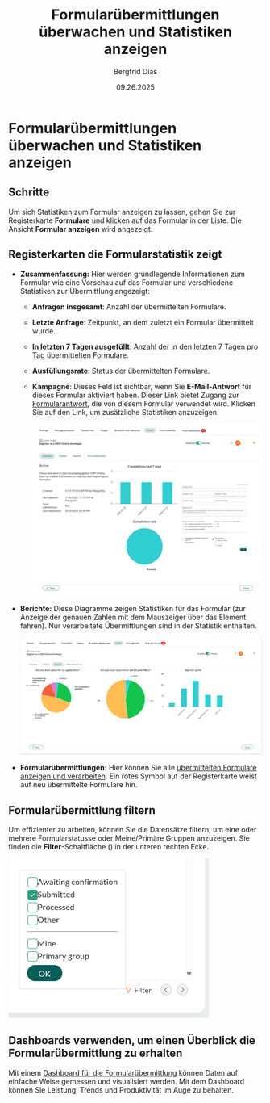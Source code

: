 ﻿---
uid: help-de-form-view-statistics
title: Formularübermittlungen überwachen und Statistiken anzeigen
description: Formularübermittlungen überwachen und Statistiken anzeigen
keywords: Formular, Formularübermittlung, Formularstatistik
author: Bergfrid Dias
date: 09.26.2025
version: 10.5
content_type: howto
audience: person
audience_tooltip: SuperOffice Marketing
language: de
redirect_from: /de/marketing/forms/learn/submissions/track
---

# Formularübermittlungen überwachen und Statistiken anzeigen

## Schritte

Um sich Statistiken zum Formular anzeigen zu lassen, gehen Sie zur Registerkarte **Formulare** und klicken auf das Formular in der Liste. Die Ansicht **Formular anzeigen** wird angezeigt.

## Registerkarten die Formularstatistik zeigt

* **Zusammenfassung:** Hier werden grundlegende Informationen zum Formular wie eine Vorschau auf das Formular und verschiedene Statistiken zur Übermittlung angezeigt:

  * **Anfragen insgesamt**: Anzahl der übermittelten Formulare.
  * **Letzte Anfrage**: Zeitpunkt, an dem zuletzt ein Formular übermittelt wurde.
  * **In letzten 7 Tagen ausgefüllt**: Anzahl der in den letzten 7 Tagen pro Tag übermittelten Formulare.
  * **Ausfüllungsrate**: Status der übermittelten Formulare.
  * **Kampagne**: Dieses Feld ist sichtbar, wenn Sie **E-Mail-Antwort** für dieses Formular aktiviert haben. Dieser Link bietet Zugang zur [Formularantwort][2], die von diesem Formular verwendet wird. Klicken Sie auf den Link, um zusätzliche Statistiken anzuzeigen.

    ![Zusammenfassung der Formularübermittlung -screenshot][img3]

* **Berichte:** Diese Diagramme zeigen Statistiken für das Formular (zur Anzeige der genauen Zahlen mit dem Mauszeiger über das Element fahren). Nur verarbeitete Übermittlungen sind in der Statistik enthalten.

    ![Berichte der Formularübermittlung -screenshot][img2]

* **Formularübermittlungen:** Hier können Sie alle [übermittelten Formulare anzeigen und verarbeiten][1]. Ein rotes Symbol auf der Registerkarte weist auf neu übermittelte Formulare hin.

## <a id="filter"></a>Formularübermittlung filtern

Um effizienter zu arbeiten, können Sie die Datensätze filtern, um eine oder mehrere Formularstatusse oder Meine/Primäre Gruppen anzuzeigen. Sie finden die **Filter**-Schaltfläche (<i class="ph ph-funnel" aria-label="Funnel icon"></i>) in der unteren rechten Ecke.

![Filteroptionen der Formularübermittlungen -screenshot][img1]

## Dashboards verwenden, um einen Überblick die Formularübermittlung zu erhalten

Mit einem [Dashboard für die Formularübermittlung][3] können Daten auf einfache Weise gemessen und visualisiert werden. Mit dem Dashboard können Sie Leistung, Trends und Produktivität im Auge zu behalten.

<!-- Referenced links -->
[1]: process-submissions.md
[2]: ../../mailing/learn/view-statistics.md
[3]: ../../../dashboard/learn/show-marketing.md

<!-- Referenced images -->
[img1]: ../../../../media/loc/en/marketing/form-submissions-filter.png
[img3]: ../../../../media/loc/en/marketing/view-form-screen.png
[img2]: ../../../../media/loc/en/marketing/form-report-dx.png
